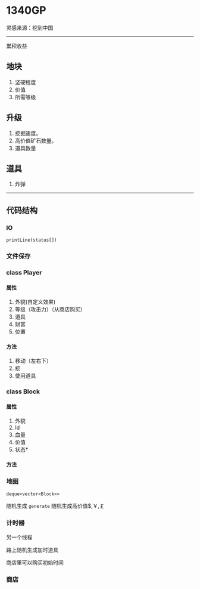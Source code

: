 # 1340GP

灵感来源：挖到中国

---

累积收益

## 地块

1. 坚硬程度
2. 价值
3. 所需等级

## 升级

1. 挖掘速度。
2. 高价值矿石数量。
3. 道具数量

## 道具

1. 炸弹

---

## 代码结构

### IO

`printLine(status[])`

### 文件保存

### class Player

#### 属性

1. 外貌(自定义效果)
2. 等级（攻击力）（从商店购买）
3. 道具
4. 财富
5. 位置

#### 方法

1. 移动（左右下）
2. 挖
3. 使用道具


### class Block

#### 属性

1. 外貌
2. Id
3. 血量
4. 价值
5. 状态*

#### 方法
### 地图

`deque<vector<Block>>`

随机生成 `generate`
随机生成高价值$,￥,￡



### 计时器

另一个线程

路上随机生成加时道具

商店里可以购买初始时间

### 商店
